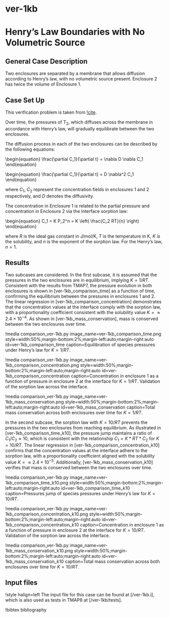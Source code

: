 # ver-1kb

# Henry’s Law Boundaries with No Volumetric Source

## General Case Description

Two enclosures are separated by a membrane that allows diffusion according to Henry’s law, with no volumetric source present. Enclosure 2 has twice the volume of Enclosure 1.

## Case Set Up

This verification problem is taken from [!cite](ambrosek2008verification).

Over time, the pressures of T$_2$, which diffuses across the membrane in accordance with Henry’s law, will gradually equilibrate between the two enclosures.

The diffusion process in each of the two enclosures can be described by the following equations:

\begin{equation}
\frac{\partial C_1}{\partial t} = \nabla D \nabla C_1
\end{equation}

\begin{equation}
\frac{\partial C_1}{\partial t} = D \nabla^2 C_1
\end{equation}

where $C_1$, $C_2$ represent the concentration fields in enclosures 1 and 2 respectively, and $D$ denotes the diffusivity.

The concentration in Enclosure 1 is related to the partial pressure and concentration in Enclosure 2 via the interface sorption law:

\begin{equation}
C_1 = K P_2^n = K \left( \frac{C_2 RT}{n} \right)
\end{equation}

where $R$ is the ideal gas constant in J/mol/K, $T$ is the temperature in K, $K$ is the solubility, and $n$ is the exponent of the sorption law. For the Henry’s law, $n=1$.

## Results

Two subcases are considered. In the first subcase, it is assumed that the pressures in the two enclosures are in equilibrium, implying $K = 1/RT$.
Consistent with the results from TMAP7, the pressure evolution in both enclosures is shown in [ver-1kb_comparison_time] as a function of time, confirming the equilibrium between the pressures in enclosures 1 and 2. The linear regression in [ver-1kb_comparison_concentration] demonstrates that the concentration values at the interface comply with the sorption law, with a proportionality coefficient consistent with the solubility value $K = \approx 2.4 \times 10^{-4}$. As shown in [ver-1kb_mass_conservation], mass is conserved between the two enclosures over time.

!media comparison_ver-1kb.py
       image_name=ver-1kb_comparison_time.png
       style=width:50%;margin-bottom:2%;margin-left:auto;margin-right:auto
       id=ver-1kb_comparison_time
       caption=Equilibration of species pressures under Henry’s law for $K=1/RT$.

!media comparison_ver-1kb.py
       image_name=ver-1kb_comparison_concentration.png
       style=width:50%;margin-bottom:2%;margin-left:auto;margin-right:auto
       id=ver-1kb_comparison_concentration
       caption=Concentration in enclosure 1 as a function of pressure in enclosure 2 at the interface for $K=1/RT$. Validation of the sorption law across the interface.

!media comparison_ver-1kb.py
       image_name=ver-1kb_mass_conservation.png
       style=width:50%;margin-bottom:2%;margin-left:auto;margin-right:auto
       id=ver-1kb_mass_conservation
       caption=Total mass conservation across both enclosures over time for $K=1/RT$.

In the second subcase, the sorption law with $K = 10/RT$ prevents the pressures in the two enclosures from reaching equilibrium. As illustrated in [ver-1kb_comparison_time_k10], the pressure jump maintains a ratio of $C_1/C_2 \approx 10$, which is consistent with the relationship $C_1 = K *RT * C_2$ for $K=10/RT$. The linear regression in [ver-1kb_comparison_concentration_k10] confirms that the concentration values at the interface adhere to the sorption law, with a proportionality coefficient aligned with the solubility value $K = \approx 2.4 \times 10^{-5}$. Additionally, [ver-1kb_mass_conservation_k10] verifies that mass is conserved between the two enclosures over time.

!media comparison_ver-1kb.py
       image_name=ver-1kb_comparison_time_k10.png
       style=width:50%;margin-bottom:2%;margin-left:auto;margin-right:auto
       id=ver-1kb_comparison_time_k10
       caption=Pressures jump of species pressures under Henry’s law for $K=10/RT$.

!media comparison_ver-1kb.py
       image_name=ver-1kb_comparison_concentration_k10.png
       style=width:50%;margin-bottom:2%;margin-left:auto;margin-right:auto
       id=ver-1kb_comparison_concentration_k10
       caption=Concentration in enclosure 1 as a function of pressure in enclosure 2 at the interface for $K=10/RT$. Validation of the sorption law across the interface.

!media comparison_ver-1kb.py
       image_name=ver-1kb_mass_conservation_k10.png
       style=width:50%;margin-bottom:2%;margin-left:auto;margin-right:auto
       id=ver-1kb_mass_conservation_k10
       caption=Total mass conservation across both enclosures over time for $K=10/RT$.

## Input files

!style halign=left
The input file for this case can be found at [/ver-1kb.i], which is also used as tests in TMAP8 at [/ver-1kb/tests].

!bibtex bibliography
